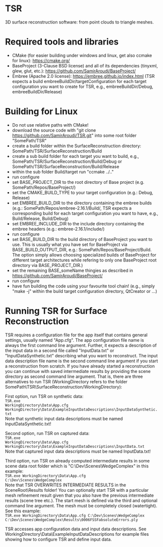 # TSR
3D surface reconstruction software: from point clouds to triangle meshes.

# Required tools and libraries
- CMake (for easier building under windows and linux, get also ccmake for linux): https://cmake.org/
- BaseProject (3-Clause BSD license) and all of its dependencies (tinyxml, glew, glut, etc.): https://github.com/SamirAroudj/BaseProject/
- Embree (Apache 2.0 license): https://embree.github.io/index.html
 (TSR expects a build embreeBuildDir/targetConfiguration for each target configuration you want to create for TSR, e.g., embreeBuildDir/Debug, embreeBuildDir/Release) 

# Building for Linux
- Do not use relative paths with CMake!
- download the source code with "git clone https://github.com/SamirAroudj/TSR.git" into some root folder "SomePath/TSR"
- create a build folder within the SurfaceReconstruction directory: SomePath/TSR/SurfaceReconstruction/Build
- create a sub build folder for each target you want to build, e.g., SomePath/TSR/SurfaceReconstruction/Build/Debug or SomePath/TSR/SurfaceReconstruction/Build/Release
- within the sub folder Build/target run "ccmake ../.."
- run configure
- set BASE_PROJECT_DIR to the root directory of Base project (e.g. SomePath/Repos/BaseProject/)
- set the CMAKE_BUILD_TYPE to your target configuration (e.g.: Debug, Release)
- set EMBREE_BUILD_DIR to the directory containing the embree builds (e.g.: SomePath/Repos/embree-2.16.1/Build/,
TSR expects a corresponding build for each target configuration you want to have, e.g., Build/Release, Build/Debug)
- set EMBREE_INCLUDE_DIR to the include directory containing the embree headers (e.g.: embree-2.16.1/include/)
- run configure
- set BASE_BUILD_DIR to the build directory of BaseProject you want to use. This is usually what you have set for BaseProject via BASE_BUILD_OUTPUT_DIR, e.g.: SomePath/Repos/BaseProject/Build. The option simply allows choosing specialized builds of BaseProject for different target architectures while refering to only one BaseProject root directory via BASE_PROJECT_DIR.)
- set the remaining BASE_someName thingies as described in https://github.com/SamirAroudj/BaseProject/
- run configure
- have fun building the code using your favourite tool chain! (e.g., simply "make -j" within the build target configuration directory, QtCreator or ...)

# Running TSR for Surface Reconstruction
TSR requires a configuration file for the app itself that contains general settings, usually named "App.cfg". The app configuration file name is always the first command line argument. Further, it expects a description of the input data in a second file called "InputData.txt" or "InputDataSynthetic.txt" describing what you want to reconstruct. The input data description file name is the second command line argument if you start a reconstruction from scratch. If you have already started a reconstruction you can continue with saved intermediate results by providing the scene directory as second command line argument. That is, there are three alternatives to run TSR (WorkingDirectory refers to the folder SomePath\TSR\SurfaceReconstruction/WorkingDirectory):

First option, run TSR on synthetic data: <br/>
<code>TSR.exe WorkingDirectory\Data\App.cfg WorkingDirectory\Data\ExampleInputDataDescriptions\InputDataSynthetic.txt</code></br>
Note that synthetic input data descriptions must be named InputDataSynthetic.txt!

Second option, run TSR on captured data: <br/>
<code>TSR.exe WorkingDirectory\Data\App.cfg WorkingDirectory\Data\ExampleInputDataDescriptions\InputData.txt</code></br>
Note that captured input data descriptions must be named InputData.txt!

Third option, run TSR on already computed intermediate results in some scene data root folder which is "C:\Dev\Scenes\WedgeComplex" in this example:</br>
<code>TSR.exe WorkingDirectory\Data\App.cfg C:\Dev\Scenes\WedgeComplex</code></br>
Note that TSR OVERWRITES INTERMEDIATE RESULTS in the SceneRoot\Results folder!
You can optionally start TSR with a particular mesh refinement result given that you also have the previous intermediate results (scene tree etc.).
The start mesh is defined via the third and optional command line argument. The mesh must be completely closed (watertight). See this example:<br/>
<code>TSR.exe WorkingDirectory\Data\App.cfg C:\Dev\Scenes\WedgeComplex C:\Dev\Scenes\WedgeComplex\Results\0006FSSFabsoluteErrors.ply</code><br>

TSR accesses app configuration data and input data descriptions.
See WorkingDirectory\Data\ExampleInputDataDescriptions for example files showing how to configure TSR and define input data.
